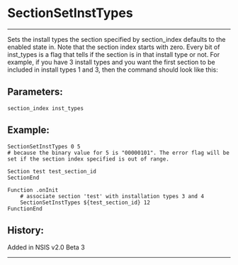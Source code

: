 # SectionSetInstTypes

---

Sets the install types the section specified by section\_index defaults to the enabled state in. Note that the section index starts with zero. Every bit of inst\_types is a flag that tells if the section is in that install type or not. For example, if you have 3 install types and you want the first section to be included in install types 1 and 3, then the command should look like this:

## Parameters:

    section_index inst_types

## Example:

	SectionSetInstTypes 0 5
	# because the binary value for 5 is "00000101". The error flag will be set if the section index specified is out of range.

	Section test test_section_id
	SectionEnd

	Function .onInit
		# associate section 'test' with installation types 3 and 4
		SectionSetInstTypes ${test_section_id} 12
	FunctionEnd

## History:

Added in NSIS v2.0 Beta 3

---
